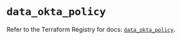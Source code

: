 # `data_okta_policy`

Refer to the Terraform Registry for docs: [`data_okta_policy`](https://registry.terraform.io/providers/okta/okta/4.15.0/docs/data-sources/policy).
